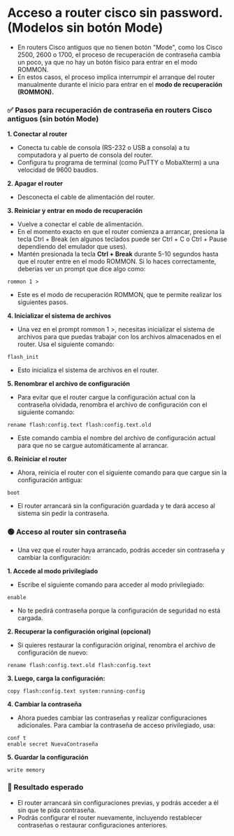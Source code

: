# Acceso a router cisco sin password. (Modelos sin botón Mode)
- En routers Cisco antiguos que no tienen botón "Mode", como los Cisco 2500, 2600 o 1700, el proceso de recuperación de contraseña cambia un poco, ya que no hay un botón físico para entrar en el modo ROMMON.
- En estos casos, el proceso implica interrumpir el arranque del router manualmente durante el inicio para entrar en el **modo de recuperación (ROMMON).**

###  ✅ Pasos para recuperación de contraseña en routers Cisco antiguos (sin botón Mode)
**1. Conectar al router**
- Conecta tu cable de consola (RS-232 o USB a consola) a tu computadora y al puerto de consola del router.
- Configura tu programa de terminal (como PuTTY o MobaXterm) a una velocidad de 9600 baudios.

**2. Apagar el router**
- Desconecta el cable de alimentación del router.

**3. Reiniciar y entrar en modo de recuperación**
- Vuelve a conectar el cable de alimentación.
- En el momento exacto en que el router comienza a arrancar, presiona la tecla Ctrl + Break (en algunos teclados puede ser Ctrl + C o Ctrl + Pause dependiendo del emulador que uses).
- Mantén presionada la tecla **Ctrl + Break** durante 5-10 segundos hasta que el router entre en el modo ROMMON. Si lo haces correctamente, deberías ver un prompt que dice algo como:
```
rommon 1 >
```
- Este es el modo de recuperación ROMMON, que te permite realizar los siguientes pasos.

**4. Inicializar el sistema de archivos**
- Una vez en el prompt rommon 1 >, necesitas inicializar el sistema de archivos para que puedas trabajar con los archivos almacenados en el router. Usa el siguiente comando:
```
flash_init
```
- Esto inicializa el sistema de archivos en el router.

**5. Renombrar el archivo de configuración**
- Para evitar que el router cargue la configuración actual con la contraseña olvidada, renombra el archivo de configuración con el siguiente comando:
```
rename flash:config.text flash:config.text.old
```
- Este comando cambia el nombre del archivo de configuración actual para que no se cargue automáticamente al arrancar.

**6. Reiniciar el router**
- Ahora, reinicia el router con el siguiente comando para que cargue sin la configuración antigua:
```
boot
```
- El router arrancará sin la configuración guardada y te dará acceso al sistema sin pedir la contraseña.

### 🟢 Acceso al router sin contraseña
- Una vez que el router haya arrancado, podrás acceder sin contraseña y cambiar la configuración:

**1. Accede al modo privilegiado**
- Escribe el siguiente comando para acceder al modo privilegiado:
```
enable
```
- No te pedirá contraseña porque la configuración de seguridad no está cargada.

**2. Recuperar la configuración original (opcional)**
- Si quieres restaurar la configuración original, renombra el archivo de configuración de nuevo:
```
rename flash:config.text.old flash:config.text
```
**3. Luego, carga la configuración:**
```
copy flash:config.text system:running-config
```
**4. Cambiar la contraseña**
- Ahora puedes cambiar las contraseñas y realizar configuraciones adicionales. Para cambiar la contraseña de acceso privilegiado, usa:
```
conf t
enable secret NuevaContraseña
```
**5. Guardar la configuración**
```
write memory
```
### 📅 Resultado esperado
- El router arrancará sin configuraciones previas, y podrás acceder a él sin que te pida contraseña.
- Podrás configurar el router nuevamente, incluyendo restablecer contraseñas o restaurar configuraciones anteriores.
